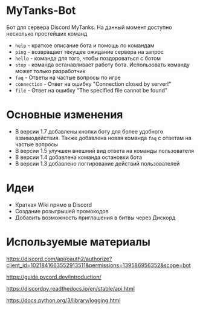 # MyTanks-Bot

Бот для сервера Discord MyTanks. На данный момент доступно несколько простейших команд
- `help` - краткое описание бота и помощь по командам
- `ping` - возвращает текущее ожидание сервера на запрос
- `hello` - команда для того, чтобы поздороваться с ботом
- `stop` - команда останавливает работу бота. Использовать команду может только разработчик
- `faq` - Ответы на частые вопросы по игре
- `connection` - Ответ на ошибку "Connection closed by server!"
- `file` - Ответ на ошибку "The specified file cannot be found"

# Основные изменения

* В версии 1.7 добавлены кнопки боту для более удобного взаимодействия. Также добавлена новая команда `faq` с ответам на частые вопросы
* В версии 1.5 улучшен внешний вид ответа на команды пользователя
* В версии 1.4 добавлена команда остановки бота
* В версии 1.3 добавлено логгирование действий пользователей

# Идеи

* Краткая Wiki прямо в Discord
* Создание розыгрышей промокодов
* Добавить возможность приглашения в битвы через Дискорд

# Используемые материалы
 https://discord.com/api/oauth2/authorize?client_id=1021841663552913511&permissions=139586956352&scope=bot
 
 https://guide.pycord.dev/introduction/

 https://discordpy.readthedocs.io/en/stable/api.html

 https://docs.python.org/3/library/logging.html